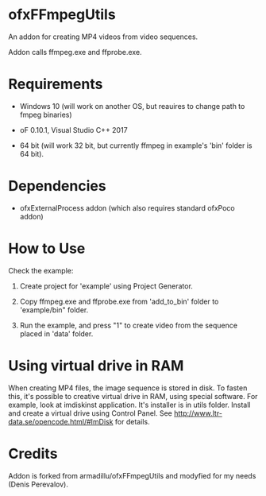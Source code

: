 # ofxFFmpegUtils

An addon for creating MP4 videos from video sequences.

Addon calls ffmpeg.exe and ffprobe.exe.

# Requirements

* Windows 10 (will work on another OS, but reauires to change path to fmpeg binaries)

* oF 0.10.1, Visual Studio C++ 2017

* 64 bit (will work 32 bit, but currently ffmpeg in example's 'bin' folder is 64 bit).

# Dependencies

* ofxExternalProcess addon (which also requires standard ofxPoco addon)


# How to Use

Check the example: 

1. Create project for 'example' using Project Generator.

2. Copy ffmpeg.exe and ffprobe.exe from 'add_to_bin' folder to 'example/bin" folder.

3. Run the example, and press "1" to create video from the sequence placed in 'data' folder.

# Using virtual drive in RAM

When creating MP4 files, the image sequence is stored in disk.
To fasten this, it's possible to creative virtual drive in RAM, using special software.
For example, look at imdiskinst application. It's installer is in utils folder. 
Install and create a virtual drive using Control Panel.
See http://www.ltr-data.se/opencode.html/#ImDisk for details.


# Credits

Addon is forked from armadillu/ofxFFmpegUtils and modyfied for my needs (Denis Perevalov).
